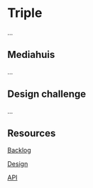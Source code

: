 # Triple
...

## Mediahuis
...

## Design challenge
...

## Resources

[Backlog](https://github.com/orgs/fdnd-agency/projects/34/)

[Design](...)

[API](...)
